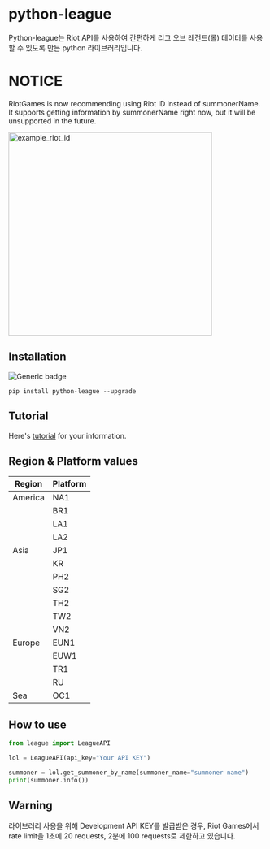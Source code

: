 # python-league
Python-league는 Riot API를 사용하여 간편하게 리그 오브 레전드(롤) 데이터를 사용할 수 있도록 만든 python 라이브러리입니다.

# NOTICE
RiotGames is now recommending using Riot ID instead of summonerName. It supports getting information by summonerName right now, but it will be unsupported in the future.

<img src="img/example_riot_id.png" alt="example_riot_id" width=400>

## Installation
![Generic badge](https://img.shields.io/badge/pypi-v0.0.5-yellow.svg)
```
pip install python-league --upgrade
```

## Tutorial
Here's <a href="https://github.com/ah00ee/python-league/blob/main/tutorial.ipynb">tutorial</a> for your information.

## Region & Platform values
|Region|Platform|
|--|--|
|America|NA1|
||BR1|
||LA1|
||LA2|
|Asia|JP1|
||KR|
||PH2|
||SG2|
||TH2|
||TW2|
||VN2|
|Europe|EUN1|
||EUW1|
||TR1|
||RU|
|Sea|OC1|


## How to use
```python
from league import LeagueAPI

lol = LeagueAPI(api_key="Your API KEY")

summoner = lol.get_summoner_by_name(summoner_name="summoner name")
print(summoner.info())
```

## Warning
라이브러리 사용을 위해 Development API KEY를 발급받은 경우, Riot Games에서 rate limit을 1초에 20 requests, 2분에 100 requests로 제한하고 있습니다. 